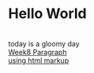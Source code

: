# Hello World
<br/>today is a gloomy day<br/>
[Week8 Paragraph](https://naman-420.github.io/A2K-Studio/week8/)<br/>
<a href="https://naman-420.github.io/A2K-Studio/week8/" target="_blank">using html markup</a>
